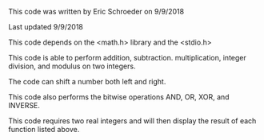 This code was written by Eric Schroeder on 9/9/2018 

Last updated 9/9/2018

This code depends on the <math.h> library and the <stdio.h>

This code is able to perform addition, subtraction. multiplication, integer division, and modulus on two integers.

The code can shift a number both left and right.

This code also performs the bitwise operations AND, OR, XOR, and INVERSE.

This code requires two real integers and will then display the result of each function listed above. 

